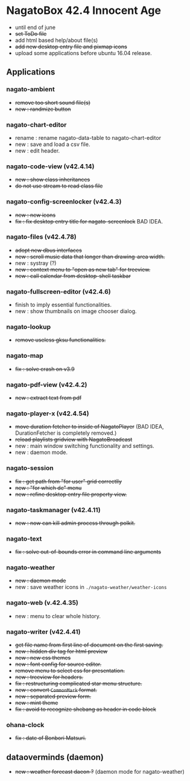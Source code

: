 # NagatoBox 42.4 Innocent Age

+ until end of june
+ ~~set ToDo file~~
+ add html based help/about file(s)
+ ~~add new desktop entry file and pixmap icons~~
+ upload some applications before ubuntu 16.04 release.

## Applications

### nagato-ambient

+ ~~remove too short sound file(s)~~
+ ~~new : randmize button~~

### nagato-chart-editor

+ rename : rename nagato-data-table to nagato-chart-editor
+ new : save and load a csv file.
+ new : edit header.

### nagato-code-view (v42.4.14)

+ ~~new : show class inheritances~~
+ ~~do not use stream to read class file~~

### nagato-config-screenlocker (v42.4.3)

+ ~~new : new icons~~
+ ~~fix : fix desktop entry title for nagato-screenlock~~ BAD IDEA.

### nagato-files (v42.4.78)

+ ~~adopt new dbus interfaces~~
+ ~~new : scroll music data that longer than drawing-area width.~~
+ new : systray (?)
+ ~~new : context menu to "open as new tab" for treeview.~~
+ ~~new : call calendar from desktop-shell taskbar~~

### nagato-fullscreen-editor (v42.4.6)

+ finish to imply essential functionalities.
+ new : show thumbnails on image chooser dialog.

### nagato-lookup

+ ~~remove useless gksu functionalities.~~

### nagato-map

+ ~~fix : solve crash on v3.9~~

### nagato-pdf-view (v42.4.2)

+ ~~new : extract text from pdf~~

### nagato-player-x (v42.4.54)

+ ~~move duration fetcher to inside of NagatoPlayer~~ (BAD IDEA, DurationFetcher is completely removed.)
+ ~~reload playlists gridview with NagatoBroadcast~~
+ new : main window switching functionality and settings.
+ new : daemon mode.

### nagato-session

+ ~~fix : get path from "for user" grid correctlly~~
+ ~~new : "for which de" menu~~
+ ~~new : refine desktop entry file property view.~~

### nagato-taskmanager (v42.4.11)

+ ~~new : now can kill admin process through polkit.~~

### nagato-text

+ ~~fix : solve out-of-bounds error in command line arguments~~

### nagato-weather

+ ~~new : daemon mode~~
+ new : save weather icons in `./nagato-weather/weather-icons`

### nagato-web (v.42.4.35)

+ new : menu to clear whole history.

### nagato-writer (v42.4.41)

+ ~~get file name from first line of document on the first saving.~~
+ ~~new : hidden div tag for html preview~~
+ ~~new : new css themes~~
+ ~~new : font config for source editor.~~
+ ~~remove menu to select css for presentation.~~
+ ~~new : treeview for headers.~~
+ ~~fix : restructuring complicated star menu structure.~~
+ ~~new :  convert `CommonMark` format.~~
+ ~~new : separated preview form.~~
+ ~~new : mint theme~~
+ ~~fix : avoid to recognize shebang as header in code block~~

### ohana-clock

+ ~~fix : date of Bonbori Matsuri.~~ 

## dataoverminds (daemon)

+ ~~new : weather forecast daeon ?~~ (daemon mode for nagato-weather)


